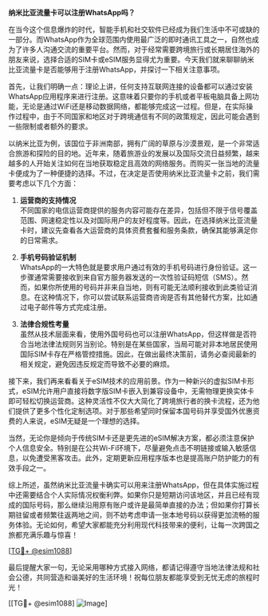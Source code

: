 **纳米比亚流量卡可以注册WhatsApp吗？**

在当今这个信息爆炸的时代，智能手机和社交软件已经成为我们生活中不可或缺的一部分。而WhatsApp作为全球范围内使用最广泛的即时通讯工具之一，自然也成为了许多人沟通交流的重要平台。然而，对于经常需要跨境旅行或长期居住海外的朋友来说，选择合适的SIM卡或eSIM服务显得尤为重要。今天我们就来聊聊纳米比亚流量卡是否能够用于注册WhatsApp，并探讨一下相关注意事项。

首先，让我们明确一点：理论上讲，任何支持互联网连接的设备都可以通过安装WhatsApp应用程序来进行注册。这意味着只要你的手机或者平板电脑具备上网功能，无论是通过WiFi还是移动数据网络，都能够完成这一过程。但是，在实际操作过程中，由于不同国家和地区对于跨境通信有不同的政策规定，因此可能会遇到一些限制或者额外的要求。

以纳米比亚为例，该国位于非洲南部，拥有广阔的草原与沙漠景观，是一个非常适合旅游和探险的目的地。近年来，随着旅游业的发展以及国际交流日益频繁，越来越多的人开始关注如何在当地获取稳定且高效的网络服务。而购买一张当地的流量卡便成为了一种便捷的选择。不过，在决定是否使用纳米比亚流量卡之前，我们需要考虑以下几个方面：

1. **运营商的支持情况**  
   不同国家的电信运营商提供的服务内容可能存在差异，包括但不限于信号覆盖范围、网速稳定性以及对国际用户的友好程度等。因此，在选择纳米比亚流量卡时，建议先查看各大运营商的具体资费套餐和服务条款，确保其能够满足你的日常需求。

2. **手机号码验证机制**  
   WhatsApp的一大特色就是要求用户通过有效的手机号码进行身份验证。这一步骤通常需要接收到来自官方服务器发送的一次性验证码短信（SMS）。然而，如果你所使用的号码并非来自当地，则有可能无法顺利接收到此类验证消息。在这种情况下，你可以尝试联系运营商咨询是否有其他替代方案，比如通过电子邮件等方式完成注册。

3. **法律合规性考量**  
   虽然从技术层面来看，使用外国号码也可以注册WhatsApp，但这样做是否符合当地法律法规则另当别论。特别是在某些国家，当局可能对非本地居民使用国际SIM卡存在严格管控措施。因此，在做出最终决策前，请务必查阅最新的相关规定，避免因违反规定而导致不必要的麻烦。

接下来，我们再来看看关于eSIM技术的应用前景。作为一种新兴的虚拟SIM卡形式，eSIM允许用户直接将数字版SIM卡嵌入到兼容设备中，无需物理更换实体卡即可轻松切换运营商。这种灵活性不仅大大简化了跨境旅行者的换卡流程，还为他们提供了更多个性化定制选项。对于那些希望同时保留本国号码并享受国外优惠资费的人来说，eSIM无疑是一个理想的选择。

当然，无论你是倾向于传统SIM卡还是更先进的eSIM解决方案，都必须注意保护个人信息安全。特别是在公共Wi-Fi环境下，尽量避免点击不明链接或输入敏感信息，以免遭受黑客攻击。此外，定期更新应用程序版本也是提高账户防护能力的有效手段之一。

综上所述，虽然纳米比亚流量卡确实可以用来注册WhatsApp，但在具体实施过程中还需要结合个人实际情况权衡利弊。如果你只是短期访问该地区，并且已经有现成的国际号码，那么继续沿用原有账户或许是最简单直接的办法；但如果你打算长期驻留或者频繁往返两地之间，则不妨考虑申请一张本地号码以获得更加流畅的服务体验。无论如何，希望大家都能充分利用现代科技带来的便利，让每一次跨国之旅都充满乐趣与惊喜！

[[TG💪+ @esim1088](https://t.me/s/esim1088)]

最后提醒大家一句，无论采用哪种方式接入网络，都请记得遵守当地法律法规和社会公德，共同营造和谐美好的生活环境！祝每位朋友都能享受到无忧无虑的旅程时光！

[[TG💪+ @esim1088] ![Image](https://i.postimg.cc/4NQfJmqS/Snipaste-2025-05-13-00-14-12.png)]